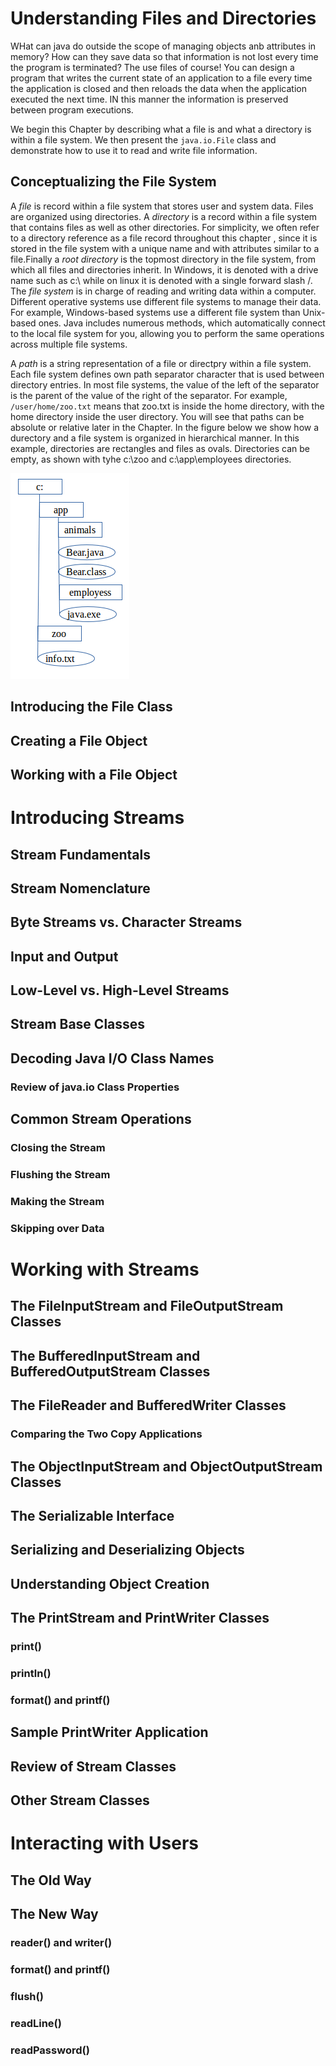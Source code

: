 # Understanding Files and Directories
WHat can java do outside the scope of managing objects anb attributes in memory? How can they save data so that information is not lost every time the program is terminated? The use files of course! You can design a program that writes the current state of an application to a file every time the application is closed and then reloads the data when the application executed the next time. IN this manner the information is preserved between program executions.

We begin this Chapter by describing what a file is and what a directory is within a file system. We then present the ```java.io.File``` class and demonstrate how to use it to read and write file information.

## Conceptualizing the File System
A *file* is record within a file system that stores user and system data. Files are organized using directories. A *directory* is a record within a file system that contains files as well as other directories. For simplicity, we often refer to a directory reference as a file record throughout this chapter , since it is stored in the file system with a unique name and with attributes similar to a file.Finally a *root directory* is the topmost directory in the file system, from which all files and directories inherit. In Windows, it is denoted with a drive name such as c:\ while on linux it is denoted with a single forward slash /. The *file system* is in charge of reading and writing data within a computer. Different operative systems use different file systems to manage their data. For example, Windows-based systems use a different file system than Unix-based ones. Java includes numerous methods, which automatically connect to the local file system for you, allowing you to perform the same operations across multiple file systems.

A *path* is a string representation of a file or directpry within a file system. Each file system defines own path separator character that is used between directory entries. In most file systems, the value of the left of the separator is the parent of the value of the right of the separator. For example, ```/user/home/zoo.txt``` means that zoo.txt is inside the home directory, with the home directory inside the user directory. You will see that paths can be absolute or relative later in the Chapter. In the figure below we show how a durectory and a file system is organized in hierarchical manner. In this example, directories are rectangles and files as ovals. Directories can be empty, as shown with tyhe c:\zoo and c:\app\employees directories.

![Directory and File Hierarchy](img/directoryHierarchy.png)

## Introducing the File Class
## Creating a File Object
## Working with a File Object

# Introducing Streams
## Stream Fundamentals
## Stream Nomenclature
## Byte Streams vs. Character Streams
## Input and Output
## Low-Level vs. High-Level Streams
## Stream Base Classes
## Decoding Java I/O Class Names
### Review of java.io Class Properties

## Common Stream Operations
### Closing the Stream
### Flushing the Stream
### Making the Stream
### Skipping over Data

# Working with Streams
## The FileInputStream and FileOutputStream Classes
## The BufferedInputStream and BufferedOutputStream Classes
## The FileReader and BufferedWriter Classes
### Comparing the Two Copy Applications
## The ObjectInputStream and ObjectOutputStream Classes
## The Serializable Interface
## Serializing and Deserializing Objects
## Understanding Object Creation
## The PrintStream and PrintWriter Classes
### print()
### println()
### format() and printf()
## Sample PrintWriter Application
## Review of Stream Classes
## Other Stream Classes

# Interacting with Users
## The Old Way
## The New Way
### reader() and writer()
### format() and printf()
### flush()
### readLine()
### readPassword()

